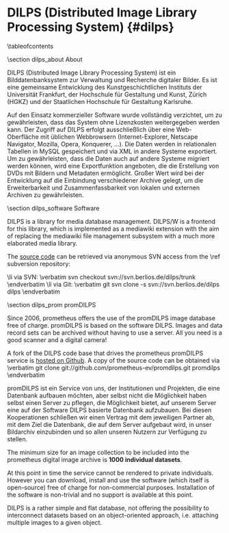 DILPS (Distributed Image Library Processing System)    {#dilps}
===================================================

\tableofcontents

\section dilps_about About

DILPS (Distributed Image Library Processing System) ist ein Bilddatenbanksystem zur Verwaltung und Recherche digitaler Bilder. Es ist eine gemeinsame Entwicklung des Kunstgeschichtlichen Instituts der Universität Frankfurt, der Hochschule für Gestaltung und Kunst, Zürich (HGKZ) und der Staatlichen Hochschule für Gestaltung Karlsruhe.

Auf den Einsatz kommerzieller Software wurde vollständig verzichtet, um zu gewährleisten, dass das System ohne Lizenzkosten weitergegeben werden kann. Der Zugriff auf DILPS erfolgt ausschließlich über eine Web-Oberfläche mit üblichen Webbrowsern (Internet-Explorer, Netscape Navigator, Mozilla, Opera, Konquerer, …). Die Daten werden in relationalen Tabellen in MySQL gespeichert und via XML in andere Systeme exportiert. Um zu gewährleisten, dass die Daten auch auf andere Systeme migriert werden können, wird eine Exportfunktion angeboten, die die Erstellung von DVDs mit Bildern und Metadaten ermöglicht. Großer Wert wird bei der Entwicklung auf die Einbindung verschiedener Archive gelegt, um die Erweiterbarkeit und Zusammenfassbarkeit von lokalen und externen Archiven zu gewährleisten.

\section dilps_software Software

DILPS is a library for media database management. DILPS/W is a frontend for this library, which is implemented as a mediawiki extension with the aim of replacing the mediawiki file management subsystem with a much more elaborated media library.

The [source code](http://developer.berlios.de/projects/dilps) can be retrieved
via anonymous SVN access from the \ref subversion repository:

  \li via SVN:
\verbatim
svn checkout svn://svn.berlios.de/dilps/trunk
\endverbatim
  \li via Git:
\verbatim
git svn clone -s svn://svn.berlios.de/dilps dilps
\endverbatim

\section dilps_prom promDILPS

Since 2006, prometheus offers the use of the promDILPS image database free of charge. promDILPS is based on the software DILPS. Images and data record sets can be archived without having to use a server. All you need is a good scanner and a digital camera!

A fork of the DILPS code base that drives the prometheus promDILPS service is
[hosted on Github](https://github.com/prometheus-ev/promdilps). A copy of the
source code can be obtained via
\verbatim
git clone git://github.com/prometheus-ev/promdilps.git promdilps
\endverbatim

promDILPS ist ein Service von uns, der Institutionen und Projekten, die eine Datenbank aufbauen möchten, aber selbst nicht die Möglichkeit haben selbst einen Server zu pflegen, die Möglichkeit bietet, auf unserem Server eine auf der Software DILPS basierte Datenbank aufzubauen. Bei diesen Kooperationen schließen wir einen Vertrag mit dem jeweiligen Partner ab, mit dem Ziel die Datenbank, die auf dem Server aufgebaut wird, in unser Bildarchiv einzubinden und so allen unseren Nutzern zur Verfügung zu stellen.

The minimum size for an image collection to be included into the prometheus digital image
archive is **1000 individual datasets**.

At this point in time the service cannot be rendered to private individuals. However
you can download, install and use the software (which itself is open-source) free
of charge for non-commercial purposes. Installation of the software is non-trivial and
no support is available at this point.

DILPS is a rather simple and flat database, not offering the possibility to
interconnect datasets based on an object-oriented approach, i.e. attaching
multiple images to a given object.
